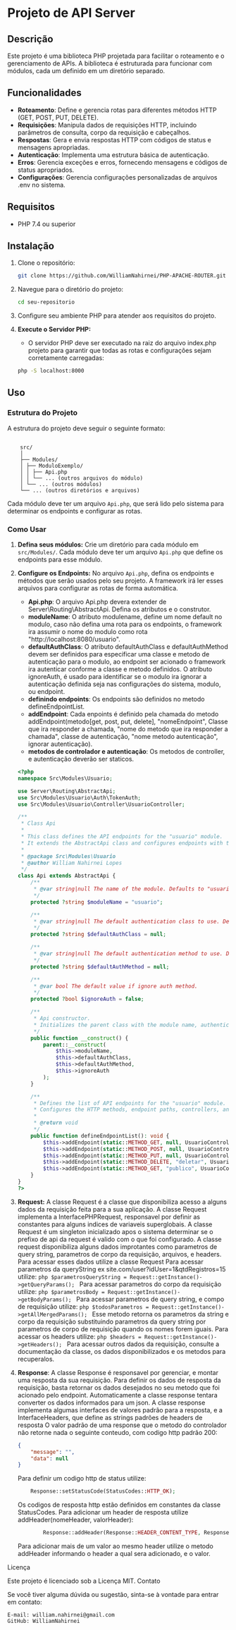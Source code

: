 # Projeto de API Server

## Descrição

Este projeto é uma biblioteca PHP projetada para facilitar o roteamento e o gerenciamento de APIs. A biblioteca é estruturada para funcionar com módulos, cada um definido em um diretório separado.

## Funcionalidades

- **Roteamento**: Define e gerencia rotas para diferentes métodos HTTP (GET, POST, PUT, DELETE).
- **Requisições**: Manipula dados de requisições HTTP, incluindo parâmetros de consulta, corpo da requisição e cabeçalhos.
- **Respostas**: Gera e envia respostas HTTP com códigos de status e mensagens apropriadas.
- **Autenticação**: Implementa uma estrutura básica de autenticação.
- **Erros**: Gerencia exceções e erros, fornecendo mensagens e códigos de status apropriados.
- **Configurações**: Gerencia configurações personalizadas de arquivos .env no sistema.

## Requisitos

- PHP 7.4 ou superior

## Instalação

1. Clone o repositório:
    ```bash
    git clone https://github.com/WilliamNahirnei/PHP-APACHE-ROUTER.git
    ```

2. Navegue para o diretório do projeto:
    ```bash
    cd seu-repositorio
    ```

3. Configure seu ambiente PHP para atender aos requisitos do projeto.

4. **Execute o Servidor PHP:**
    - O servidor PHP deve ser executado na raiz do arquivo index.php projeto para garantir que todas as rotas e configurações sejam corretamente carregadas:
    ```bash
    php -S localhost:8000
    ```

## Uso

### Estrutura do Projeto

A estrutura do projeto deve seguir o seguinte formato:
```

    src/
    │
    ├── Modules/
    │ ├── ModuloExemplo/
    │ │ ├── Api.php
    │ │ └── ... (outros arquivos do módulo)
    │ └── ... (outros módulos)
    └── ... (outros diretórios e arquivos)

```


Cada módulo deve ter um arquivo `Api.php`, que será lido pelo sistema para determinar os endpoints e configurar as rotas.

### Como Usar

1. **Defina seus módulos:** Crie um diretório para cada módulo em `src/Modules/`. Cada módulo deve ter um arquivo `Api.php` que define os endpoints para esse módulo.

2. **Configure os Endpoints:** No arquivo `Api.php`, defina os endpoints e métodos que serão usados pelo seu projeto. A framework irá ler esses arquivos para configurar as rotas de forma automática.

    - **Api.php**: O arquivo Api.php devera extender de Server\Routing\AbstractApi. Defina os atributos e o construtor.
    - **moduleName**: O atributo modulename, define um nome default no modulo, caso não defina uma rota para os endpoints, o framework ira assumir o nome do modulo como rota "http://localhost:8080/usuario".
    - **defaultAuthClass**: O atributo defaultAuthClass e defaultAuthMethod devem ser definidos para especificar uma  classe e metodo de autenticação para o modulo, ao endpoint ser acionado o framework ira autenticar conforme a classe e metodo definidos.
    O atributo ignoreAuth, é usado para identificar se o modulo ira ignorar a autenticação definida seja nas configurações do sistema, modulo, ou endpoint.
    - **definindo endpoints**: Os endpoints são definidos no metodo defineEndpointList.
    - **addEndpoint**: Cada enpoints é definido pela chamada do metodo addEndpoint(metodo[get, post, put, delete], "nomeEndpoint", Classe que ira responder a chamada, "nome do metodo que ira responder a chamada", classe de autenticação, "nome metodo autenticação", ignorar autenticação).
    - **metodos de controlador e autenticação**: Os metodos de controller, e autenticação deverão ser staticos.


    ```php
    <?php
    namespace Src\Modules\Usuario;

    use Server\Routing\AbstractApi;
    use Src\Modules\Usuario\Auth\TokenAuth;
    use Src\Modules\Usuario\Controller\UsuarioController;

    /**
     * Class Api
     * 
     * This class defines the API endpoints for the "usuario" module.
     * It extends the AbstractApi class and configures endpoints with their respective HTTP methods, controllers, and authentication.
     *
     * @package Src\Modules\Usuario
     * @author William Nahirnei Lopes
     */
    class Api extends AbstractApi {
        /**
         * @var string|null The name of the module. Defaults to "usuario".
         */
        protected ?string $moduleName = "usuario";

        /**
         * @var string|null The default authentication class to use. Defaults to null.
         */
        protected ?string $defaultAuthClass = null;

        /**
         * @var string|null The default authentication method to use. Defaults to null.
         */
        protected ?string $defaultAuthMethod = null;

        /**
         * @var bool The default value if ignore auth method.
         */
        protected ?bool $ignoreAuth = false;

        /**
         * Api constructor.
         * Initializes the parent class with the module name, authentication class, and authentication method.
         */
        public function __construct() {
            parent::__construct(
                $this->moduleName,
                $this->defaultAuthClass,
                $this->defaultAuthMethod,
                $this->ignoreAuth
            );
        }

        /**
         * Defines the list of API endpoints for the "usuario" module.
         * Configures the HTTP methods, endpoint paths, controllers, and authentication methods.
         *
         * @return void
         */
        public function defineEndpointList(): void {
            $this->addEndpoint(static::METHOD_GET, null, UsuarioController::class, "listar", TokenAuth::class, "authenticate");
            $this->addEndpoint(static::METHOD_POST, null, UsuarioController::class, "criar", TokenAuth::class, "authenticate");
            $this->addEndpoint(static::METHOD_PUT, null, UsuarioController::class, "atualizar", TokenAuth::class, "authenticate");
            $this->addEndpoint(static::METHOD_DELETE, "deletar", UsuarioController::class, "deletar", TokenAuth::class, "authenticate");
            $this->addEndpoint(static::METHOD_GET, "publico", UsuarioController::class, "publico");
        }
    }
    ?>

    ```
3. **Request:** A classe Request é a classe que disponibiliza acesso a alguns dados da requisição feita para a sua aplicação. A classe Request implementa a InterfacePHPRequest, responsavel por definir as constantes para alguns indices de variaveis superglobais.
   A classe Request é um singleton inicializado apos o sistema determinar se o prefixo de api da request é valido com o que foi configurado.
   A classe request disponibiliza alguns dados improtantes como parametros de query string, parametros de corpo da requisição, arquivos, e headers. Para acessar esses dados utilize a classe Request
   Para acessar parametros da queryString ex site.com/user?idUser=1&qtdRegistros=15 utilize:
       ```php
           $parametrosQueryString = Request::getInstance()->getQueryParams();
       ```
   Para acessar parametros do corpo da requisição utilize:
       ```php
           $parametrosBody = Request::getInstance()->getBodyParams();
       ```
   Para acessar parametros de query string, e compo de requisição utilize:
       ```php
           $todosParametros = Request::getInstance()->getAllMergedParams();
       ```
   Esse metodo retorna os parametros da string e corpo da requisição substituindo parametros da query string por parametros de corpo de requisição quando os nomes forem iguais.
   Para acessar os headers utilize:
       ```php
           $headers = Request::getInstance()->getHeaders();
       ```
   Para acessar outros dados da requisição, consulte a documentação da classe, os dados disponibilizados e os metodos para recuperalos.

4. **Response**: A classe Response é responsavel por gerenciar, e montar uma resposta da sua requisição.
   Para definir os dados de resposta da requisição, basta retornar os dados desejados no seu metodo que foi acionado pelo endpoint. Automaticamente a classe response tentara converter os dados informados para um json.
   A classe response implementa algumas interfaces de valores padrão para a resposta, e a InterfaceHeaders, que define as strings padrões de  headers de resposta 
   O valor padrão de uma response que o metodo do controlador não retorne nada o seguinte conteudo, com codigo http padrão 200:
   ```json
   {
       "message": "",
       "data": null
   }
   ```
   Para definir um codigo http de status utilize:
   ```php
       Response::setStatusCode(StatusCodes::HTTP_OK);
   ```
   Os codigos de resposta http estão definidos em constantes da classe StatusCodes.
   Para adicionar um header de resposta utilize addHeader(nomeHeader, valorHeader):
   ```php
           Response::addHeader(Response::HEADER_CONTENT_TYPE, Response::CONTENT_TYPE_JSON);
   ```
   Para adicionar mais de um valor ao mesmo header utilize o metodo addHeader informando o header a qual sera adicionado, e o valor.
   


Licença

Este projeto é licenciado sob a Licença MIT.
Contato

Se você tiver alguma dúvida ou sugestão, sinta-se à vontade para entrar em contato:

    E-mail: william.nahirnei@gmail.com
    GitHub: WilliamNahirnei
